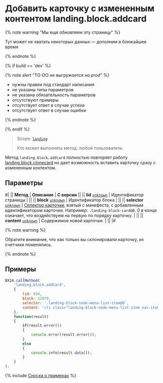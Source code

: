 # Добавить карточку с измененным контентом landing.block.addcard

{% note warning "Мы еще обновляем эту страницу" %}

Тут может не хватать некоторых данных — дополним в ближайшее время

{% endnote %}

{% if build == 'dev' %}

{% note alert "TO-DO _не выгружается на prod_" %}

- нужны правки под стандарт написания
- не указаны типы параметров
- не указана обязательность параметров
- отсутствуют примеры
- отсутствует ответ в случае успеха
- отсутствует ответ в случае ошибки

{% endnote %}

{% endif %}

> Scope: [`landing`](../../../scopes/permissions.md)
>
> Кто может выполнять метод: любой пользователь

Метод `landing.block.addcard` полностью повторяет работу [landing.block.clonecard](./landing-block-clone-card.md) но дает возможность вставить карточку сразу с измененным контентом.

## Параметры

#|
|| **Метод** | **Описание** | **С версии** ||
|| **lid**
[`unknown`](../../../data-types.md) | Идентификатор страницы | ||
|| **block**
[`unknown`](../../../data-types.md) | Идентификатор блока | ||
|| **selector**
[`unknown`](../../../data-types.md) | [Селектор карточки](../manifest.md#ключ-cards), взятый с манифеста, с добавленным идентификатором карточки.
Например: `.landing-block-card@0`. 0 в конце означает, что воздействуем на первую по порядку карточку. | ||
|| **content**
[`unknown`](../../../data-types.md) | Содержимое новой карточки. | ||
|#

{% note warning %}

Обратите внимание, что как только вы склонировали карточку, их счетчики поменялись.

{% endnote %}

## Примеры

```js
BX24.callMethod(
    'landing.block.addCard',
    {
        lid: 634,
        block: 12079,
        selector: '.landing-block-node-menu-list-item@0',
        content: '<li class="landing-block-node-menu-list-item nav-item g-mx-30--lg g-mb-7 g-mb-0--lg">' + '<a href="#about" class="landing-block-node-menu-list-item-link nav-link g-color-white p-0">New card item</a>' + '</li>'
    },
    function(result)
    {
        if(result.error())
        {
            console.error(result.error());
        }
        else
        {
            console.info(result.data());
        }
    }
);
```

{% include [Сноска о примерах](../../../../_includes/examples.md) %}